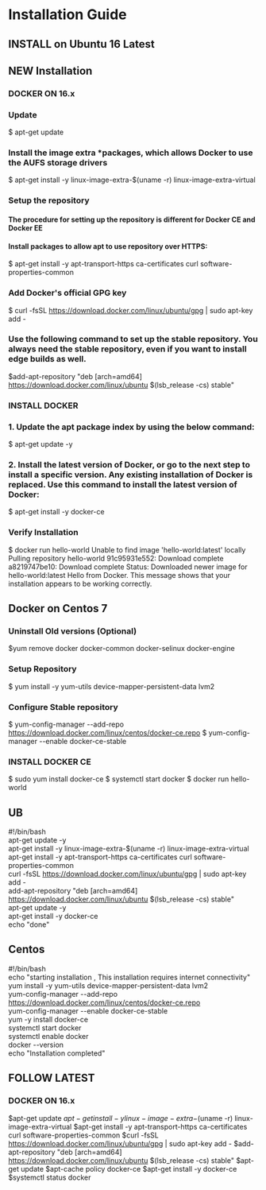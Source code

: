 # Installation Guide

## INSTALL on Ubuntu 16 Latest

## NEW Installation
### DOCKER ON 16.x

### Update 
$ apt-get update

### Install the image extra *packages, which allows Docker to use the AUFS storage drivers
$ apt-get install -y linux-image-extra-$(uname -r) linux-image-extra-virtual

### Setup the repository 
#### The procedure for setting up the repository is different for Docker CE and Docker EE
#### Install packages to allow apt to use repository over HTTPS:

$ apt-get install -y apt-transport-https ca-certificates curl software-properties-common

### Add Docker's official GPG key
$ curl -fsSL https://download.docker.com/linux/ubuntu/gpg | sudo apt-key add -

### Use the following command to set up the stable repository. You always need the stable repository, even if you want to install edge builds as well.

$add-apt-repository "deb [arch=amd64] https://download.docker.com/linux/ubuntu $(lsb_release -cs) stable"

### INSTALL DOCKER 
### 1. Update the apt package index by using the below command:
$ apt-get update -y 

### 2. Install the latest version of Docker, or go to the next step to install a specific version. Any existing installation of Docker is replaced. Use this command to install the latest version of Docker:
$ apt-get install -y docker-ce


### Verify Installation

$ docker run hello-world 
Unable to find image 'hello-world:latest' locally Pulling repository 
hello-world 91c95931e552:
Download complete a8219747be10: 
Download complete Status: 
Downloaded newer image for hello-world:latest Hello from Docker. 
This message shows that your installation appears to be working correctly.

## Docker on Centos 7 
### Uninstall Old versions (Optional)
$yum remove docker docker-common docker-selinux docker-engine

### Setup Repository 
$ yum install -y yum-utils device-mapper-persistent-data lvm2

### Configure Stable repository 
$ yum-config-manager --add-repo https://download.docker.com/linux/centos/docker-ce.repo
$ yum-config-manager --enable docker-ce-stable

### INSTALL DOCKER CE
$ sudo yum install docker-ce
$ systemctl start docker
$ docker run hello-world  


## UB 


#!/bin/bash <br />
apt-get update -y <br />
apt-get install -y linux-image-extra-$(uname -r) linux-image-extra-virtual <br />
apt-get install -y apt-transport-https ca-certificates curl software-properties-common <br />
curl -fsSL https://download.docker.com/linux/ubuntu/gpg | sudo apt-key add - <br />
add-apt-repository "deb [arch=amd64] https://download.docker.com/linux/ubuntu $(lsb_release -cs) stable" <br />
apt-get update -y <br /> 
apt-get install -y docker-ce <br />
echo "done" <br />

## Centos

#!/bin/bash <br />
echo "starting installation , This installation requires internet connectivity" <br />
yum install -y yum-utils device-mapper-persistent-data lvm2 <br />
yum-config-manager --add-repo https://download.docker.com/linux/centos/docker-ce.repo <br />
yum-config-manager --enable docker-ce-stable <br />
yum -y install docker-ce <br />
systemctl start docker <br />
systemctl enable docker <br />
docker --version <br />
echo "Installation completed" <br />

## FOLLOW LATEST
### DOCKER ON 16.x
$apt-get update
$apt-get install -y linux-image-extra-$(uname -r) linux-image-extra-virtual
$apt-get install -y apt-transport-https ca-certificates curl software-properties-common
$curl -fsSL https://download.docker.com/linux/ubuntu/gpg | sudo apt-key add -
$add-apt-repository "deb [arch=amd64] https://download.docker.com/linux/ubuntu $(lsb_release -cs) stable"
$apt-get update
$apt-cache policy docker-ce
$apt-get install -y docker-ce
$systemctl status docker








